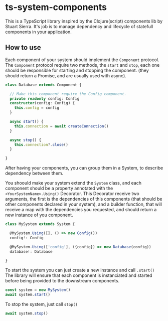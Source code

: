 # ts-system-components

This is a TypeScript library inspired by the Clojure(script) components lib by Stuart Sierra. It's job is to manage dependency and lifecycle of statefull components in your application.

## How to use

Each component of your system should implement the `Component` protocol. The `Component` protocol require two methods,
the `start` and `stop`, each one should be responsible for starting and stopping the component. (they should return a Promise, and are usually used with async).
```ts
class Database extends Component {

  // Make this component require the Config component.
  private readonly config: Config
  constructor(config: Config) {
    this.config = config
  }

  async start() {
    this.connection = await createConnection()
  }

  async stop() {
    this.connection?.close()
  }

}
```

After having your components, you can group them in a System, to describe dependency between them.

You shoould make your system extend the `System` class, and each component should be a property annotated with the
`<YourSystemName>.Using()` Decorator. This Decorator receive two arguments, the first is the dependencies of this 
components (that should be other components declared in your system), and a builder function, that will receive a map
with the dependencies you requested, and should return a new instance of you component.

```ts
class MySystem extends System {

  @MySystem.Using([], () => new Config())
  config!: Config

  @MySystem.Using(['config'], ({config}) => new Database(config))
  database!: Database

}
```

To start the system you can just create a new instance and call `.start()`
The library will ensure that each component is instanciated and started before being provided to the downstream
components.

```ts
const system = new MySystem()
await system.start()
```

To stop the system, just call `stop()`

```ts
await system.stop()
```
